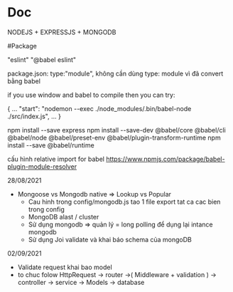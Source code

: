 # Doc
NODEJS  + EXPRESSJS + MONGODB

#Package

"eslint"
"@babel eslint"

package.json: type:"module", không cần dùng type: module vì đã convert bằng babel

if you use window and babel to compile then you can try:

{
  ...
  "start": "nodemon --exec ./node_modules/.bin/babel-node ./src/index.js",
  ...
}

npm install --save express
npm install --save-dev @babel/core @babel/cli @babel/node @babel/preset-env @babel/plugin-transform-runtime
npm install --save @babel/runtime

cấu hình relative import for babel
https://www.npmjs.com/package/babel-plugin-module-resolver


28/08/2021
- Mongoose vs Mongodb native => Lookup vs Popular 
  + Cau hinh trong config/mongodb.js
    tao 1 file export tat ca cac bien trong config
  + MongoDB alast / cluster 
  + Sử dụng mongodb => quản lý  = long polling để dụng lại intance mongodb
  + Sử dụng Joi validate và khai báo schema của mongoDB 

02/09/2021
- Validate request khai bao model 
- to chuc folow HttpRequest -> router ->( Middleware + validation ) -> controller -> service -> Models -> database
